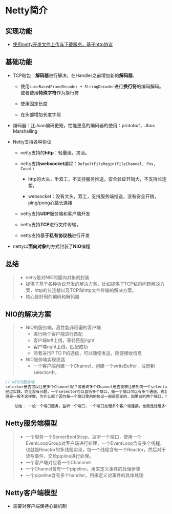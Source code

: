 # Netty简介

## 实现功能
- [使用netty开发文件上传与下载服务，基于http协议](https://github.com/fuzekun/netty-demo/tree/master/src/main/java/transport)

## 基础功能



- TCP粘包：**解码器**进行解决，在Handler之前增加新的**解码器**。

  - 使用`LineBasedFrameDecoder + StringDecoder`进行**换行符**的编码解码。或者使用**特殊字符**作为换行符

  - 使用固定长度

  - 在头部增加长度字段

- 编码器：比Json编码更短，性能更高的编码器的使用：protobuf，Jbos Marshalling

- Netty支持各种协议

  - netty支持的**http**：轻量级，灵活。

  - netty支持**websocket**编程：`DefaultFileRegin(FileChannel, Pos, Count)`

    - http的大头，半双工，不支持服务推送，安全验证开销大，不支持长连接。

    - websocket：没有大头，双工，支持服务端推送，没有安全开销，ping/pong心跳长连接

  - netty支持**UDP**服务端和客户端开发

  - netty支持**TCP**进行文件传输，

  - netty支持基**于私有协议栈**进行开发

- netty以**面向对象**的方式封装了**NIO**编程

## 总结

> - netty是对NIO的面向对象的封装
> - 提供了基于各种协议开发的解决方案，比如提供了TCP粘包问题解决方案，http的长连接以及TCP和http文件传输的解决方案。
> - 核心是好用的编码和解码器




## NIO的解决方案

> - NIO的服务端，高性能非阻塞的客户端
>   - 进行两个客户端进行匹配
>   - 客户端left上线，等待匹配right
>   - 客户端right上线，匹配成功
>   - 两者进行P TO P的通信，可以随便发送，随便接收信息
> - NIO服务端实现思路
>   - 一个客户端创建一个Channel，创建一个writeBuffer，注册到selector中。

```java
// NIO的服务端
selector是否可以注册多个Channel呢？或者说多个Channel是否能够注册到同一个selector上呢？这样一个selector可以监听多个端口了。
经过实践，完全没有问题，一个selector可以监听多个端口，每一个端口可以有多个通道。也就是可以监听多个端口的多个客户端连接。
但是一般不这样做，为什么呢？因为每一个端口使用的协议一般是固定的，如果监听两个端口，可能需要两套处理端口监听的逻辑。
    
    总结： 一般一个端口服务，监听一个端口，一个端口处理多个客户端连接，也就是处理多个channel。
```



## Netty服务端模型

> - 一个服务一个ServerBootStrap，监听一个端口，使用一个EventLoopGroup对客户端进行处理，一个EventLoop含有多个线程，也就是Reactor的多线程实现，每一个线程含有一个Reactor，然后对于读写事件，交给pipline进行处理。
> - 一个客户端对应着一个Channnel
> - 一个Channel含有一个pipeline，用来定义事件的处理步骤
> - 一个pipeline含有多个handler，用来定义对事件的具体处理



## Netty客户端模型

- 需要对客户端保持心跳机制

